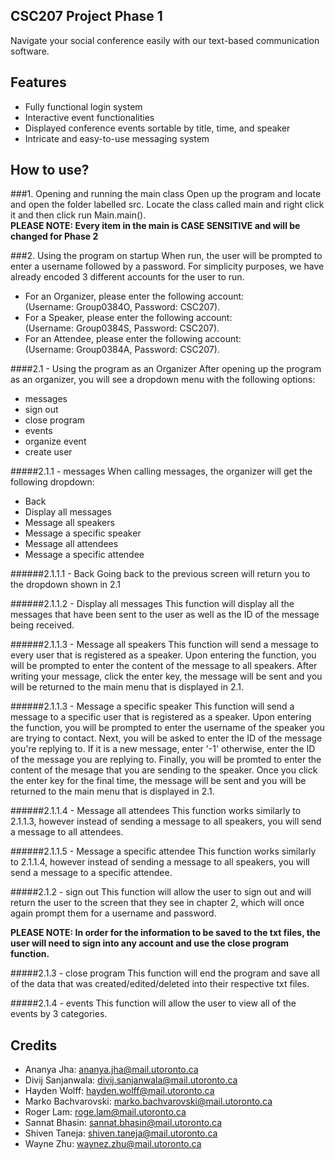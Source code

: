 ## CSC207 Project Phase 1
Navigate your social conference easily with our text-based communication software.

## Features
- Fully functional login system
- Interactive event functionalities
- Displayed conference events sortable by title, time, and speaker
- Intricate and easy-to-use messaging system

## How to use?

###1. Opening and running the main class
Open up the program and locate and open the folder labelled src. Locate the class called main and right click it and then click run Main.main().  
**PLEASE NOTE: Every item in the main is CASE SENSITIVE and will be changed for Phase 2**

###2. Using the program on startup
When run, the user will be prompted to enter a username followed by a password. 
For simplicity purposes, we have already encoded 3 different accounts for the
user to run. 
* For an Organizer, please enter the following account:  
(Username: Group0384O, Password: CSC207).
* For a Speaker, please enter the following account:  
(Username: Group0384S, Password: CSC207).
* For an Attendee, please enter the following account:  
(Username: Group0384A, Password: CSC207).
    
####2.1 - Using the program as an Organizer
After opening up the program as an organizer, you will see a dropdown menu with the following options:  
- messages
- sign out
- close program
- events
- organize event
- create user

#####2.1.1 - messages
When calling messages, the organizer will get the following dropdown:  
- Back
- Display all messages
- Message all speakers
- Message a specific speaker
- Message all attendees
- Message a specific attendee

######2.1.1.1 - Back
Going back to the previous screen will return you to the dropdown shown in 2.1

######2.1.1.2 - Display all messages
This function will display all the messages that have been sent to the user as well as the ID of the message 
being received.

######2.1.1.3 - Message all speakers
This function will send a message to every user that is registered as a speaker.
Upon entering the function, you will be prompted to enter the content of the message to all speakers.
After writing your message, click the enter key, the message will be sent and you will be returned to the main menu
that is displayed in 2.1.

######2.1.1.3 - Message a specific speaker
This function will send a message to a specific user that is registered as a speaker.
Upon entering the function, you will be prompted to enter the username of the speaker you are trying to contact.
Next, you will be asked to enter the ID of the message you're replying to. If it is a new message, enter '-1' otherwise,
enter the ID of the message you are replying to. Finally, you will be promted to enter the content of the mesage
that you are sending to the speaker. Once you click the enter key for the final time, the message will be sent and you will be returned to the main menu
that is displayed in 2.1. 

######2.1.1.4 - Message all attendees
This function works similarly to 2.1.1.3, however instead of sending a message to all speakers, you will
send a message to all attendees.

######2.1.1.5 - Message a specific attendee
This function works similarly to 2.1.1.4, however instead of sending a message to all speakers, you will
send a message to a specific attendee.

#####2.1.2 - sign out
This function will allow the user to sign out and will return the user to the screen that they see
in chapter 2, which will once again prompt them for a username and password.  

**PLEASE NOTE: In order for the information to be saved to the txt files, the user will need to sign into any account
and use the close program function.**

#####2.1.3 - close program
This function will end the program and save all of the data that was created/edited/deleted into their respective txt files.

#####2.1.4 - events
This function will allow the user to view all of the events by 3 categories.

## Credits
- Ananya Jha: ananya.jha@mail.utoronto.ca
- Divij Sanjanwala: divij.sanjanwala@mail.utoronto.ca
- Hayden Wolff: hayden.wolff@mail.utoronto.ca
- Marko Bachvarovski: marko.bachvarovski@mail.utoronto.ca
- Roger Lam: roge.lam@mail.utoronto.ca
- Sannat Bhasin: sannat.bhasin@mail.utoronto.ca
- Shiven Taneja: shiven.taneja@mail.utoronto.ca
- Wayne Zhu: waynez.zhu@mail.utoronto.ca